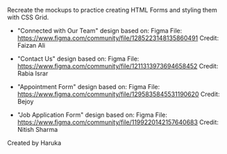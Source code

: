 Recreate the mockups to practice creating HTML Forms and styling them with CSS Grid.

- "Connected with Our Team" design based on:
 Figma File:
 https://www.figma.com/community/file/1285223148135860491
 Credit: Faizan Ali
 
 - "Contact Us" design based on:
Figma File:
https://www.figma.com/community/file/1211313973694658452
Credit: Rabia Israr

- "Appointment Form" design based on:
Figma File:
https://www.figma.com/community/file/1295835845531190620
Credit: Bejoy


- "Job Application Form" design based on:
Figma File:
https://www.figma.com/community/file/1199220142157640683
Credit: Nitish Sharma


Created by Haruka
